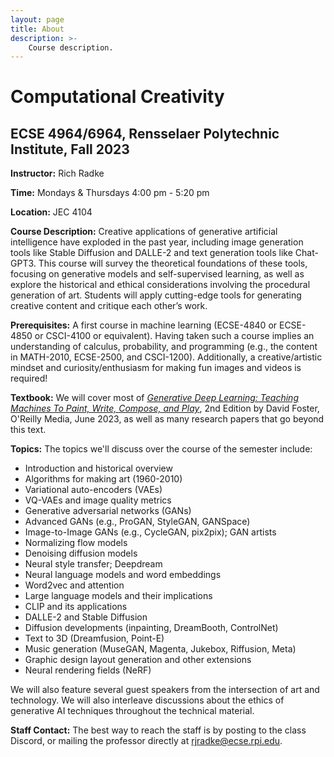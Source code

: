 ```yaml
---
layout: page
title: About
description: >-
    Course description.
---
```


# Computational Creativity
## ECSE 4964/6964, Rensselaer Polytechnic Institute, Fall 2023

**Instructor:** Rich Radke

**Time:** Mondays & Thursdays 4:00 pm - 5:20 pm

**Location:** JEC 4104 

**Course Description:** Creative applications of generative artificial intelligence have exploded in the past year, including image generation tools like Stable Diffusion and DALLE-2 and text generation tools like Chat-GPT3.  This course will survey the theoretical foundations of these tools, focusing on generative models and self-supervised learning, as well as explore the historical and ethical considerations involving the procedural generation of art.  Students will apply cutting-edge tools for generating creative content and critique each other’s work.

**Prerequisites:** A first course in machine learning (ECSE-4840 or ECSE-4850 or CSCI-4100 or equivalent).  Having taken such a course implies an understanding of calculus, probability, and programming (e.g., the content in MATH-2010, ECSE-2500, and CSCI-1200).  Additionally, a creative/artistic mindset and curiosity/enthusiasm for making fun images and videos is required!

**Textbook:** We will cover most of <a href="https://github.com/davidADSP/Generative_Deep_Learning_2nd_Edition">_Generative Deep Learning: Teaching Machines To Paint, Write, Compose, and Play_</a>, 2nd Edition by David Foster, O'Reilly Media, June 2023, as well as many research papers that go beyond this text.

**Topics:** The topics we'll discuss over the course of the semester include:
- Introduction and historical overview
- Algorithms for making art (1960-2010)
- Variational auto-encoders (VAEs)
- VQ-VAEs and image quality metrics
- Generative adversarial networks (GANs)
- Advanced GANs (e.g., ProGAN, StyleGAN, GANSpace)
- Image-to-Image GANs (e.g., CycleGAN, pix2pix); GAN artists
- Normalizing flow models 
- Denoising diffusion models
- Neural style transfer; Deepdream
- Neural language models and word embeddings
- Word2vec and attention
- Large language models and their implications
- CLIP and its applications
- DALLE-2 and Stable Diffusion
- Diffusion developments (inpainting, DreamBooth, ControlNet)
- Text to 3D (Dreamfusion, Point-E)
- Music generation (MuseGAN, Magenta, Jukebox, Riffusion, Meta)
- Graphic design layout generation and other extensions 
- Neural rendering fields (NeRF) 

We will also feature several guest speakers from the intersection of art and technology.  We will also interleave discussions about the ethics of generative AI techniques throughout the technical material.

**Staff Contact:** The best way to reach the staff is by posting to the class Discord, or mailing the professor directly at rjradke@ecse.rpi.edu.  

<!---
- [announcements](announcements.md),
- a [course calendar](calendar.md),
- a [staff](staff.md) page,
- and a weekly [schedule](schedule.md).

Just the Class is a template that extends the popular [Just the Docs](https://github.com/just-the-docs/just-the-docs) theme, which provides a robust and thoroughly-tested foundation for your website. Just the Docs include features such as:

- automatic [navigation structure](https://just-the-docs.github.io/just-the-docs/docs/navigation-structure/),
- instant, full-text [search](https://just-the-docs.github.io/just-the-docs/docs/search/) and page indexing,
- and a set of [UI components](https://just-the-docs.github.io/just-the-docs/docs/ui-components) and authoring [utilities](https://just-the-docs.github.io/just-the-docs/docs/utilities).
-->
